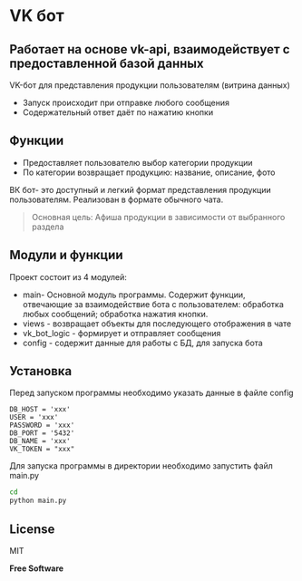 # VK бот
## Работает на основе vk-api, взаимодействует с предоставленной базой данных


VK-бот для представления продукции пользователям (витрина данных)

- Запуск происходит при отправке любого сообщения
- Содержательный ответ даёт по нажатию кнопки

## Функции

- Предоставляет пользователю выбор категории продукции
- По категории возвращает продукцию: название, описание, фото

ВК бот- это доступный и легкий формат представления продукции пользователям.
Реализован в формате обычного чата.

> Основная цель:
> Афиша продукции в зависимости от выбранного раздела


## Модули и функции

Проект состоит из 4 модулей:

- main- Основной модуль программы.
Содержит функции, отвечающие за взаимодействие бота с пользователем:
обработка любых сообщений;
обработка нажатия кнопки.
- views - возвращает объекты для последующего отображения в чате
- vk_bot_logic - формирует и отправляет сообщения
- config - содержит данные для работы с БД, для запуска бота

## Установка
Перед запуском программы необходимо указать данные в файле config

```
DB_HOST = 'xxx'
USER = 'xxx'
PASSWORD = 'xxx'
DB_PORT = '5432'
DB_NAME = 'xxx'
VK_TOKEN = "xxx"
```

Для запуска программы в директории необходимо запустить файл main.py


```sh
cd 
python main.py
```



## License

MIT

**Free Software**